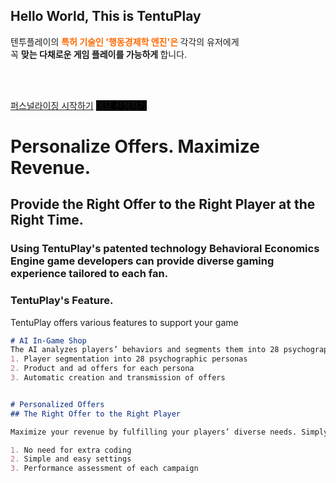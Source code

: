 ## Hello World, This is TentuPlay

 </h1>
      <p class="afterhead">
          </p><p> 
  <span style=""> 텐투플레이의
  <span style="color: rgb(255, 105, 0); font-weight: bold;"> 특허 기술인 '행동경제학 엔진'은 </span>
  각각의 유저에게 <br>  
  꼭 <span style="font-weight: bold;">  맞는 다채로운 게임 플레이를 가능하게 </span>  합니다.

  </span><br><br>
</p><div id="container">
    <a class="primary button" href="https://console.tentuplay.io/" target="_blank" style="">퍼스널라이징 시작하기</a>
    <a class="primary button" href="https://meetings.hubspot.com/h-kwon/tentuplay-demo" target="_blank" style="background-color: rgb(0, 0, 0) !important; border-color: rgb(0, 0, 0) !important;">
      데모 신청하기  </a>

<H1> Personalize Offers. Maximize Revenue. </H1>
<H2> Provide the Right Offer to the Right Player at the Right Time. </H2>
<H3> Using TentuPlay's patented technology Behavioral Economics Engine game developers can provide diverse gaming experience tailored to each fan. </H3>



### TentuPlay's Feature.

TentuPlay offers various features to support your game

```markdown
# AI In-Game Shop
The AI analyzes players’ behaviors and segments them into 28 psychographic personas from Smart and Busy players to Character Collectors to PvP Lovers and many more. It also creates and sends offers in the context tailored to each Persona to maximize the conversion rate and revenue.
1. Player segmentation into 28 psychographic personas
2. Product and ad offers for each persona
3. Automatic creation and transmission of offers


# Personalized Offers
## The Right Offer to the Right Player

Maximize your revenue by fulfilling your players’ diverse needs. Simply set the product to offer, the target player group, the transmission timing, and the UI on the console. No need for extra coding. TENTUPLAY will send the offers to the players right away once the settings done.

1. No need for extra coding
2. Simple and easy settings
3. Performance assessment of each campaign
